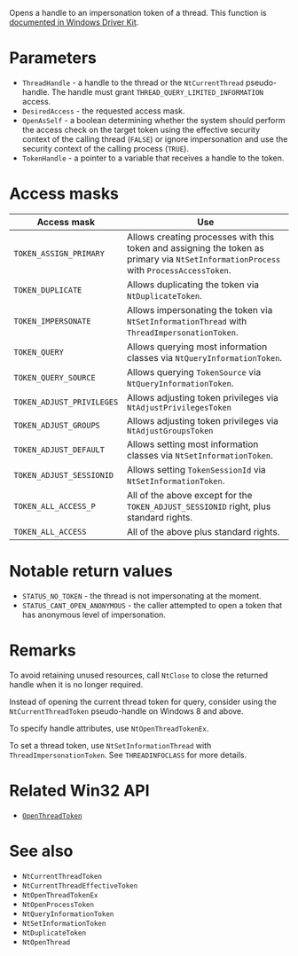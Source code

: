 Opens a handle to an impersonation token of a thread. This function is [documented in Windows Driver Kit](https://learn.microsoft.com/en-us/windows-hardware/drivers/ddi/ntifs/nf-ntifs-ntopenthreadtoken).

# Parameters
 - `ThreadHandle` - a handle to the thread or the `NtCurrentThread` pseudo-handle. The handle must grant `THREAD_QUERY_LIMITED_INFORMATION` access.
 - `DesiredAccess` - the requested access mask.
 - `OpenAsSelf` - a boolean determining whether the system should perform the access check on the target token using the effective security context of the calling thread (`FALSE`) or ignore impersonation and use the security context of the calling process (`TRUE`).
 - `TokenHandle` - a pointer to a variable that receives a handle to the token.

# Access masks

Access mask               | Use
------------------------- | -----
`TOKEN_ASSIGN_PRIMARY`    | Allows creating processes with this token and assigning the token as primary via `NtSetInformationProcess` with `ProcessAccessToken`.
`TOKEN_DUPLICATE`         | Allows duplicating the token via `NtDuplicateToken`.
`TOKEN_IMPERSONATE`       | Allows impersonating the token via `NtSetInformationThread` with `ThreadImpersonationToken`.
`TOKEN_QUERY`             | Allows querying most information classes via `NtQueryInformationToken`.
`TOKEN_QUERY_SOURCE`      | Allows querying `TokenSource` via `NtQueryInformationToken`.
`TOKEN_ADJUST_PRIVILEGES` | Allows adjusting token privileges via `NtAdjustPrivilegesToken`
`TOKEN_ADJUST_GROUPS`     | Allows adjusting token privileges via `NtAdjustGroupsToken`
`TOKEN_ADJUST_DEFAULT`    | Allows setting most information classes via `NtSetInformationToken`.
`TOKEN_ADJUST_SESSIONID`  | Allows setting `TokenSessionId` via `NtSetInformationToken`.
`TOKEN_ALL_ACCESS_P`      | All of the above except for the `TOKEN_ADJUST_SESSIONID` right, plus standard rights.
`TOKEN_ALL_ACCESS`        | All of the above plus standard rights.

# Notable return values
 - `STATUS_NO_TOKEN` - the thread is not impersonating at the moment.
 - `STATUS_CANT_OPEN_ANONYMOUS` - the caller attempted to open a token that has anonymous level of impersonation.

# Remarks
To avoid retaining unused resources, call `NtClose` to close the returned handle when it is no longer required.

Instead of opening the current thread token for query, consider using the `NtCurrentThreadToken` pseudo-handle on Windows 8 and above.

To specify handle attributes, use `NtOpenThreadTokenEx`.

To set a thread token, use `NtSetInformationThread` with `ThreadImpersonationToken`. See `THREADINFOCLASS` for more details.

# Related Win32 API
 - [`OpenThreadToken`](https://learn.microsoft.com/en-us/windows/win32/api/processthreadsapi/nf-processthreadsapi-openthreadtoken)

# See also
 - `NtCurrentThreadToken`
 - `NtCurrentThreadEffectiveToken`
 - `NtOpenThreadTokenEx`
 - `NtOpenProcessToken`
 - `NtQueryInformationToken`
 - `NtSetInformationToken`
 - `NtDuplicateToken`
 - `NtOpenThread`
